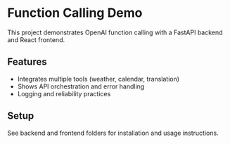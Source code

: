 # Function Calling Demo

This project demonstrates OpenAI function calling with a FastAPI backend and React frontend.

## Features
- Integrates multiple tools (weather, calendar, translation)
- Shows API orchestration and error handling
- Logging and reliability practices

## Setup
See backend and frontend folders for installation and usage instructions.